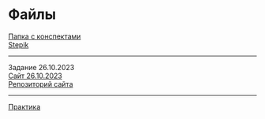 # Файлы
[Папка с конспектами](https://drive.google.com/drive/folders/1Eeh4nMUp5IfDFlQU-6go7PZcpAjNJ9pz?usp=sharing)
<br>
[Stepik](https://stepik.org/users/656256030/profile?auth=registration)
____
Задание 26.10.2023
<br>
[Сайт 26.10.2023](https://deviant1407.github.io/ib_site/1/main.html)
<br>
[Репозиторий сайта](https://github.com/Deviant1407/ib_site)
____
[Практика](https://drive.google.com/drive/folders/11vUHwepZBJCFFi2cV3J00BtpSpVmt0jj)
